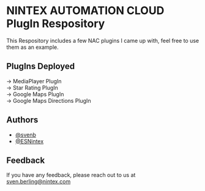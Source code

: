 # NINTEX AUTOMATION CLOUD PlugIn Respository

This Respository includes a few NAC plugins I came up with, feel free to use them as an example. 

## PlugIns Deployed

-> MediaPlayer PlugIn\
-> Star Rating PlugIn\
-> Google Maps PlugIn\
-> Google Maps Directions PlugIn

## Authors

- [@svenb](https://www.github.com/svenb)
- [@ESNintex](https://github.com/ESNintex)






## Feedback

If you have any feedback, please reach out to us at sven.berling@nintex.com

